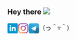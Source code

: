
### Hey there <img src="https://media.giphy.com/media/hvRJCLFzcasrR4ia7z/giphy.gif" height="25">

<a href="https://www.youtube.com/watch?v=iYRAoJCZt7k">
  <img align="left" alt="Linkdin" width="24px" src="https://github.com/feden2906/icons/blob/main/linkedin.png" />
</a>
<a href="https://www.youtube.com/watch?v=iYRAoJCZt7k">
  <img align="left" alt="Instagram" width="24px" src="https://github.com/feden2906/icons/blob/main/instagram.png" />
</a>
</a>
<a href="https://www.youtube.com/watch?v=iYRAoJCZt7k">
  <img align="left" alt="Telegram" width="24px" src="https://github.com/feden2906/icons/blob/main/telegram.png" />
</a>
（っ＾▿＾）
